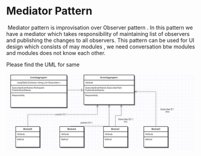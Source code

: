 

<h1>Mediator Pattern </h1>	

​						Mediator pattern is improvisation over Observer pattern . In this pattern we have a mediator which takes responsibility of maintaining list of observers and publishing the changes to all observers. This pattern can be used for UI design which consists of may modules , we need conversation btw modules and modules does not know each other.

Please find the UML for same

<img src="Images\Mediator.png">



